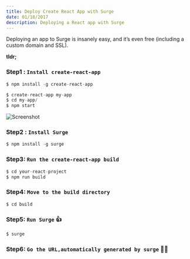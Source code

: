 ```yaml
---
title: Deploy Create React App with Surge
date: 01/18/2017
description: Deploying a React app with Surge
---
```


Deploying an app to Surge is insanely easy, and it’s even free (including a custom domain and SSL).

**tldr;**

### Step1 : `Install create-react-app`
```javascript
$ npm install -g create-react-app

$ create-react-app my-app
$ cd my-app/
$ npm start
```

![Screenshot](https://camo.githubusercontent.com/506a5a0a33aebed2bf0d24d3999af7f582b31808/687474703a2f2f692e696d6775722e636f6d2f616d794e66434e2e706e67)

### Step2 : `Install Surge`
```javascript
$ npm install -g surge

```

### Step3: `Run the create-react-app build`
```javascript
$ cd your-react-project
$ npm run build

```

### Step4: `Move to the build directory`
```javascript
$ cd build
```

### Step5: `Run Surge` 👍
```javascript
$ surge
```

### Step6: `Go the URL,automatically generated by surge` 🎉🎉
